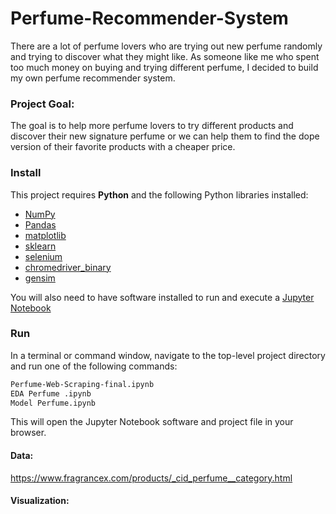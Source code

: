 # Perfume-Recommender-System

There are a lot of perfume lovers who are trying out new perfume randomly and trying to discover what they might like. As someone like me who spent too much money on buying and trying different perfume, I decided to build my own perfume recommender system.

### Project Goal:
The goal is to help more perfume lovers to try different products and discover their new signature perfume or we can help them to find the dope version of their favorite products with a cheaper price. 

### Install

This project requires **Python** and the following Python libraries installed:

- [NumPy](http://www.numpy.org/)
- [Pandas](http://pandas.pydata.org/)
- [matplotlib](http://matplotlib.org/)
- [sklearn](https://scikit-learn.org) 
- [selenium](https://pypi.org/project/selenium/)
- [chromedriver_binary](https://pypi.org/project/chromedriver-binary/)
- [gensim](https://pypi.org/project/gensim/)

You will also need to have software installed to run and execute a [Jupyter Notebook](http://ipython.org/notebook.html)


### Run

In a terminal or command window, navigate to the top-level project directory and run one of the following commands:


```bash
Perfume-Web-Scraping-final.ipynb
EDA Perfume .ipynb
Model Perfume.ipynb
```

This will open the Jupyter Notebook software and project file in your browser.

#### Data:
https://www.fragrancex.com/products/_cid_perfume__category.html

#### Visualization:

